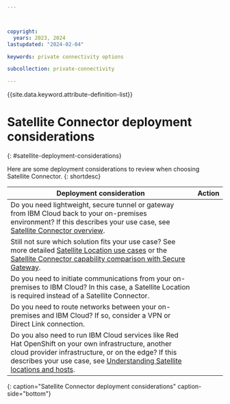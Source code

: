 ```yaml
---



copyright:
  years: 2023, 2024
lastupdated: "2024-02-04"

keywords: private connectivity options

subcollection: private-connectivity

---
```


{{site.data.keyword.attribute-definition-list}}

# Satellite Connector deployment considerations
{: #satellite-deployment-considerations}

Here are some deployment considerations to review when choosing Satellite Connector.
{: shortdesc}

| Deployment consideration | Action |
|----|-----|
| Do you need lightweight, secure tunnel or gateway from IBM Cloud back to your on-premises environment? If this describes your use case, see [Satellite Connector overview](/docs/satellite?topic=satellite-understand-connectors). | |
| Still not sure which solution fits your use case? See more detailed [Satellite Location use cases](/docs/satellite?topic=satellite-use-case) or the [Satellite Connector capability comparison with Secure Gateway](/docs/satellite?topic=satellite-connector-and-secure-gateway#capability-comparison). | |
| Do you need to initiate communications from your on-premises to IBM Cloud? In this case, a Satellite Location is required instead of a Satellite Connector. | |
| Do you need to route networks between your on-premises and IBM Cloud? If so, consider a VPN or Direct Link connection. | |
| Do you also need to run IBM Cloud services like Red Hat OpenShift on your own infrastructure, another cloud provider infrastructure, or on the edge? If this describes your use case, see [Understanding Satellite locations and hosts](/docs/satellite?topic=satellite-location-host). | |
{: caption="Satellite Connector deployment considerations" caption-side="bottom"}
